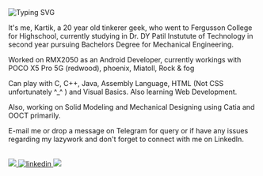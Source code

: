 <img src="https://readme-typing-svg.herokuapp.com?font=Fira+Code&weight=500&size=30&pause=1000&color=F70000&width=600&height=60&lines=Hey+There!%2C+%F0%9F%91%8B;Nice+to+meet+you....%F0%9F%98%87;I+am+Kartik%2C%F0%9F%97%BF;From+Pune%2C+India+%F0%9F%87%AE%F0%9F%87%B3" alt="Typing SVG" />
</a>
</h1>

It's me, Kartik, a 20 year old tinkerer geek, who went to Fergusson College for Highschool, currently studying in Dr. DY Patil Instutute of Technology in second year pursuing Bachelors Degree for Mechanical Engineering.


Worked on RMX2050 as an Android Developer, currently workings with POCO X5 Pro 5G (redwood), phoenix, Miatoll, Rock & fog

Can play with C, C++, Java, Assembly Language, HTML (Not CSS unfortunately ^_^ ) and Visual Basics. Also learning Web Development.

Also, working on Solid Modeling and Mechanical Designing using Catia and OOCT primarily.


E-mail me or drop a message on Telegram for query or if have any issues regarding my lazywork and don't forget to connect with me on LinkedIn.

<br>
<a href="mailto:kartiklashkare@gmail.com" target="_blank">
<img src="https://img.shields.io/badge/Gmail-D14836?style=for-the-badge&logo=gmail&logoColor=white" />
<a href="https://www.linkedin.com/in/kartik-lashkare-686225269" target="_blank">
<img src=https://img.shields.io/badge/linkedin-%231E77B5.svg?&style=for-the-badge&logo=linkedin&logoColor=white alt=linkedin style=“margin-bottom: 5px;” />
</a>
<a href="https://t.me/Kartik_Ane_Nenu" target="_blank">
<img src="https://img.shields.io/badge/Telegram-2CA5E0.svg?style=for-the-badge&logo=telegram&logoColor=white" />
</a>
<br/>
